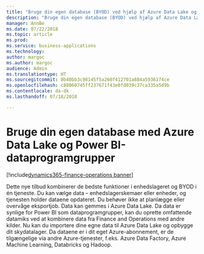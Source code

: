 ```yaml
---
title: "Bruge din egen database (BYOD) ved hjælp af Azure Data Lake og Power BI-dataprogramgrupper"
description: "Bruge din egen database (BYOD) ved hjælp af Azure Data Lake og Power BI-dataprogramgrupper"
manager: AnnBe
ms.date: 07/22/2018
ms.topic: article
ms.prod: 
ms.service: business-applications
ms.technology: 
author: margoc
ms.author: margoc
audience: Admin
ms.translationtype: HT
ms.sourcegitcommit: 0b40bb3c98145f5a260f412701a884a5936174ce
ms.openlocfilehash: c88060745ff237671f43e0fd039c37ca335a5d9b
ms.contentlocale: da-dk
ms.lasthandoff: 07/18/2018

---
```

#  <a name="bring-your-own-database-using-azure-data-lake-and-power-bi-data-pools"></a>Bruge din egen database med Azure Data Lake og Power BI-dataprogramgrupper

[!include[dynamics365-finance-operations banner](../includes/dynamics365-finance-operations.md)]



Dette nye tilbud kombinerer de bedste funktioner i enhedslageret og BYOD i én tjeneste. Du kan vælge data – enhedslagerskemaer eller enheder, og tjenesten holder dataene opdateret. Du behøver ikke at planlægge eller overvåge eksportjob. Data kan gemmes i Azure Data Lake. Da data er synlige for Power BI som dataprogramgrupper, kan du oprette omfattende datamiks ved at kombinere data fra Finance and Operations med andre kilder. Nu kan du importere dine egne data til Azure Data Lake og opbygge dit skydatalager. Da dataene er i dit eget Azure-abonnement, er de tilgængelige via andre Azure-tjenester, f.eks. Azure Data Factory, Azure Machine Learning, Databricks og Hadoop.

